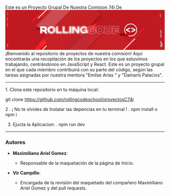  Este es un Proyecto Grupal De Nuestra Comision 74i De
     <img src="./src/assets/rollingcode_school_cover.jpeg" alt="Logo Del School" />
¡Bienvenido al repositorio de proyectos de nuestra comisión! Aquí encontrarás una recopilación de los proyectos en los que estuvimos trabajando, centrándonos en JavaScript y React. Este es un proyecto grupal en el que cada miembro contribuirá con su parte del código, según las tareas asignadas por nuestra mentora "Emilse Arias  " y "Damaris Palacios".

<hr>
1. Clona este repositorio en tu máquina local:

   git clone https://github.com/rollingcodeschool/proyectosC74i

2 . ¡ No te olvides de Instalar las depencias en tu terminal !
. npm install o npm i


3. Ejucta la Aplicacion:
. npm run dev 

<hr>
<h3> Autores</h3>

- **Maximiliano Ariel Gomez**:
  - Responsable de la maquetación de la página de Inicio. 

- **Vir Campillo**:
  - Encargada de la revisión del maquetado del compañero Maximiliano Ariel Gomez y del  pull requests.